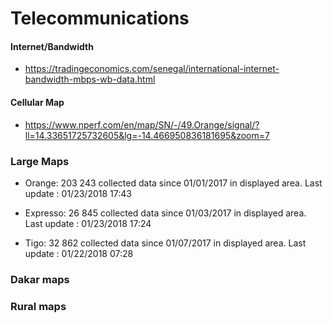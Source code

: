 # Telecommunications

#### Internet/Bandwidth

- https://tradingeconomics.com/senegal/international-internet-bandwidth-mbps-wb-data.html

#### Cellular Map

- https://www.nperf.com/en/map/SN/-/49.Orange/signal/?ll=14.33651725732605&lg=-14.466950836181695&zoom=7


### Large Maps

- Orange: 203 243 collected data since 01/01/2017 in displayed area.
Last update : 01/23/2018 17:43

- Expresso: 26 845 collected data since 01/03/2017 in displayed area.
Last update : 01/23/2018 17:24

- Tigo: 32 862 collected data since 01/07/2017 in displayed area.
Last update : 01/22/2018 07:28

### Dakar maps

### Rural maps

